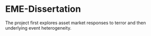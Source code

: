 # EME-Dissertation
The project first explores asset market responses to terror and then underlying event heterogeneity.